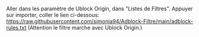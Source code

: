 Aller dans les paramètre de Ublock Origin, dans "Listes de Filtres". Appuyer sur importer, coller le lien ci-dessous:
https://raw.githubusercontent.com/simonia94/Adblock-Filtre/main/adblock-rules.txt
(Attention le filtre marche avec Ublock Origin.)
